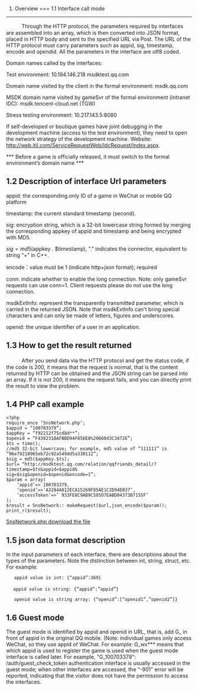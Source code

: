 ﻿1. Overview
===
1.1 Interface call mode
---
　　　Through the HTTP protocol, the parameters required by interfaces are assembled into an array, which is then converted into JSON format, placed in HTTP body and sent to the specified URL via Post. The URL of the HTTP protocol must carry parameters such as appid, sig, timestamp, encode and opendid. All the parameters in the interface are utf8 coded.

Domain names called by the interfaces:

Test environment: 10.194.146.218 msdktest.qq.com

Domain name visited by the client in the formal environment: msdk.qq.com

MSDK domain name visited by gameSvr of the formal environment (intranet IDC): msdk.tencent-cloud.net (TGW)

Stress testing environment: 10.217.143.5:8080


If self-developed or boutique games have joint debugging in the development machine (access to the test environment), they need to open the network strategy of the development machine.
Website: http://web.itil.com/ServiceRequestWeb/IdcRequest/Index.aspx.


*** Before a game is officially released, it must switch to the formal environment’s domain name ***

1.2 Description of interface Url parameters
---
appid: the corresponding.only ID of a game in WeChat or mobile QQ platform

timestamp: the current standard timestamp (second).

sig: encryption string, which is a 32-bit lowercase string formed by merging the corresponding appkey of appid and timestamp and being encrypted with MD5.

$sig =  md5 ($appkey . $timestamp), "." indicates the connector, equivalent to string “+" in C++.

encode：value must be 1 (indicate http+json format); required

conn: indicate whether to enable the long connection. Note: only gameSvr requests can use conn=1. Client requests please do not use the long connection.

msdkExtInfo: represent the transparently transmitted parameter, which is carried in the returned JSON. Note that msdkExtInfo can't bring special characters and can only be made of letters, figures and underscores.

openid: the unique identifier of a user in an application.

1.3 How to get the result returned
---
　　　After you send data via the HTTP protocol and get the status code, if the code is 200, it means that the request is normal, that is the content returned by HTTP can be obtained and the JSON string can be parsed into an array. If it is not 200, it means the request fails, and you can directly print the result to view the problem.

1.4 PHP call example
---
	<?php
	require_once ‘SnsNetwork.php’;
	$appid = “100703379”;
	$appKey = “f92212f75cd8d**”;
	$openid = “F4382318AFBBD94F856E8%2066043C3472E”;
	$ts = time();
	//md5 32-bit lowercase; for example, md5 value of “111111” is “96e79218965eb72c92a549dd5a330112”;
	$sig = md5($appKey.$ts);
	$url= “http://msdktest.qq.com/relation/qqfriends_detail/?timestamp=$ts&appid=$appid&
	sig=$sig&openid=$openid&encode=1”;
	$param = array(
		‘appid’=> 100703379,
		‘openid’=>’A3284A812ECA15269F85AE1C2D94EB37’,
		‘accessToken’=>’ 933FE8C9AB9C585D7EABD04373B7155F’
	);
	$result = SnsNetwork:: makeRequest($url,json_encode($param));
	print_r($result);


<a href="SnsNetwork.php.txt" target="_blank">SnsNetwork.php download the file</a>

1.5 json data format description
---
In the input parameters of each interface, there are descriptions about the types of the parameters. Note the distinction between int, string, struct, etc. For example:
   
	   appid value is int: {“appid”:369}
	
	　 appid value is string: {“appid”:”appid”}
	   
       openid value is string array: {“openid”:[“openid1”,”openid2”]}

1.6 Guest mode
---	
The guest mode is identified by appid and openid in URL, that is, add G_ in front of appid in the original QQ mobile. (Note: individual games only access WeChat, so they use appid of WeChat. For example: G_wx*** means that which appid is used to register the game is used when the guest mode interface is called later. For example, "G_100703379": /auth/guest_check_token authentication interface is usually accessed in the guest mode; when other interfaces are accessed, the “-901” error will be reported, indicating that the visitor does not have the permission to access the interfaces.
